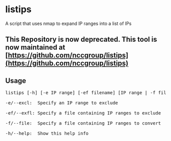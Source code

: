 # listips
A script that uses nmap to expand IP ranges into a list of IPs

## This Repository is now deprecated. This tool is now maintained at [https://github.com/nccgroup/listips](https://github.com/nccgroup/listips)

## Usage
<pre>
listips [-h] [-e IP range] [-ef filename] [IP range | -f filename]

-e/--excl:  Specify an IP range to exclude

-ef/--exfl: Specify a file containing IP ranges to exclude

-f/--file:  Specify a file containing IP ranges to convert

-h/--help:  Show this help info
</pre>
